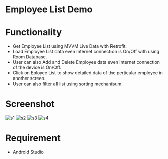 # Employee List Demo

# Functionality
- Get Employee List using MVVM Live Data with Retrofit.
- Load Employee List data even Internet connection is On/Off with using Room Database.
- User can also Add and Delete Employee data even Internet connection of the device is On/Off.
- Click on Eployee List to show detailed data of the perticular employee in another screen.
- User can also filter all list using sorting mechanisum.

# Screenshot
![s1](https://user-images.githubusercontent.com/88431319/128832781-e077fd12-a9f8-4254-8eac-b732efd65b9e.png)
![s2](https://user-images.githubusercontent.com/88431319/128832791-df06f609-f830-4579-87ce-968215510140.png)
![s3](https://user-images.githubusercontent.com/88431319/128832795-c82ef9b4-5a24-4f5d-9c02-51278fb88227.png)
![s4](https://user-images.githubusercontent.com/88431319/128832797-942cdc33-4f37-423a-ac32-77b4a5d7dd39.png)

# Requirement
- Android Studio
